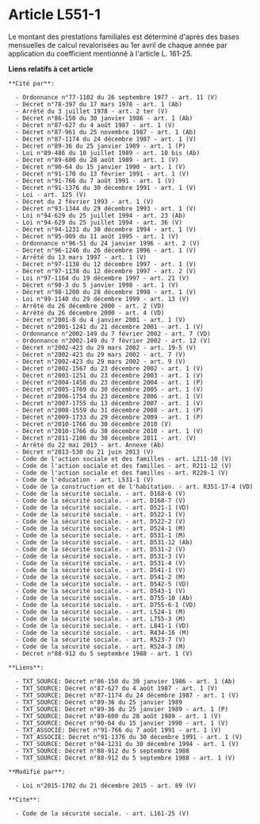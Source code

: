 # Article L551-1

Le montant des prestations familiales est déterminé d'après des bases mensuelles de calcul revalorisées au 1er avril de
chaque année par application du coefficient mentionné à l'article L. 161-25.

**Liens relatifs à cet article**

	**Cité par**:

	  - Ordonnance n°77-1102 du 26 septembre 1977 - art. 11 (V)
	  - Décret n°78-397 du 17 mars 1978 - art. 1 (Ab)
	  - Arrêté du 3 juillet 1978 - art. 2 ter (V)
	  - Décret n°86-150 du 30 janvier 1986 - art. 1 (Ab)
	  - Décret n°87-627 du 4 août 1987 - art. 1 (V)
	  - Décret n°87-961 du 25 novembre 1987 - art. 1 (Ab)
	  - Décret n°87-1174 du 24 décembre 1987 - art. 1 (V)
	  - Décret n°89-36 du 25 janvier 1989 - art. 1 (P)
	  - Loi n°89-486 du 10 juillet 1989 - art. 10 bis (Ab)
	  - Décret n°89-600 du 28 août 1989 - art. 1 (V)
	  - Décret n°90-64 du 15 janvier 1990 - art. 1 (V)
	  - Décret n°91-170 du 13 février 1991 - art. 1 (V)
	  - Décret n°91-766 du 7 août 1991 - art. 1 (V)
	  - Décret n°91-1376 du 30 décembre 1991 - art. 1 (V)
	  - Loi - art. 125 (V)
	  - Décret du 2 février 1993 - art. 1 (V)
	  - Décret n°93-1344 du 29 décembre 1993 - art. 1 (V)
	  - Loi n°94-629 du 25 juillet 1994 - art. 23 (Ab)
	  - Loi n°94-629 du 25 juillet 1994 - art. 36 (V)
	  - Décret n°94-1231 du 30 décembre 1994 - art. 1 (V)
	  - Décret n°95-909 du 11 août 1995 - art. 1 (V)
	  - Ordonnance n°96-51 du 24 janvier 1996 - art. 2 (V)
	  - Décret n°96-1246 du 26 décembre 1996 - art. 1 (V)
	  - Arrêté du 13 mars 1997 - art. 1 (V)
	  - Décret n°97-1138 du 12 décembre 1997 - art. 1 (V)
	  - Décret n°97-1138 du 12 décembre 1997 - art. 2 (V)
	  - Loi n°97-1164 du 19 décembre 1997 - art. 21 (V)
	  - Décret n°98-3 du 5 janvier 1998 - art. 1 (V)
	  - Décret n°98-1200 du 28 décembre 1998 - art. 1 (V)
	  - Loi n°99-1140 du 29 décembre 1999 - art. 13 (V)
	  - Arrêté du 26 décembre 2000 - art. 2 (VD)
	  - Arrêté du 26 décembre 2000 - art. 4 (VD)
	  - Décret n°2001-8 du 4 janvier 2001 - art. 1 (V)
	  - Décret n°2001-1241 du 21 décembre 2001 - art. 1 (V)
	  - Ordonnance n°2002-149 du 7 février 2002 - art. 7 (VD)
	  - Ordonnance n°2002-149 du 7 février 2002 - art. 12 (V)
	  - Décret n°2002-423 du 29 mars 2002 - art. 19-5 (V)
	  - Décret n°2002-423 du 29 mars 2002 - art. 7 (V)
	  - Décret n°2002-423 du 29 mars 2002 - art. 9 (V)
	  - Décret n°2002-1567 du 23 décembre 2002 - art. 1 (V)
	  - Décret n°2003-1251 du 23 décembre 2003 - art. 1 (V)
	  - Décret n°2004-1458 du 23 décembre 2004 - art. 1 (P)
	  - Décret n°2005-1769 du 30 décembre 2005 - art. 1 (V)
	  - Décret n°2006-1754 du 23 décembre 2006 - art. 1 (V)
	  - Décret n°2007-1755 du 13 décembre 2007 - art. 1 (V)
	  - Décret n°2008-1559 du 31 décembre 2008 - art. 1 (P)
	  - Décret n°2009-1733 du 29 décembre 2009 - art. 1 (P)
	  - Décret n°2010-1766 du 30 décembre 2010 (V)
	  - Décret n°2010-1766 du 30 décembre 2010 - art. 1 (V)
	  - Décret n°2011-2100 du 30 décembre 2011 - art. (V)
	  - Arrêté du 22 mai 2013 - art. Annexe (Ab)
	  - Décret n°2013-530 du 21 juin 2013 (V)
	  - Code de l'action sociale et des familles - art. L211-10 (V)
	  - Code de l'action sociale et des familles - art. R211-12 (V)
	  - Code de l'action sociale et des familles - art. R228-1 (V)
	  - Code de l'éducation - art. L531-1 (V)
	  - Code de la construction et de l'habitation. - art. R351-17-4 (VD)
	  - Code de la sécurité sociale. - art. D168-6 (V)
	  - Code de la sécurité sociale. - art. D168-7 (V)
	  - Code de la sécurité sociale. - art. D521-1 (VD)
	  - Code de la sécurité sociale. - art. D522-1 (V)
	  - Code de la sécurité sociale. - art. D522-2 (V)
	  - Code de la sécurité sociale. - art. D524-1 (M)
	  - Code de la sécurité sociale. - art. D531-1 (M)
	  - Code de la sécurité sociale. - art. D531-12 (Ab)
	  - Code de la sécurité sociale. - art. D531-2 (V)
	  - Code de la sécurité sociale. - art. D531-3 (V)
	  - Code de la sécurité sociale. - art. D531-4 (V)
	  - Code de la sécurité sociale. - art. D541-1 (V)
	  - Code de la sécurité sociale. - art. D541-2 (M)
	  - Code de la sécurité sociale. - art. D542-5 (VD)
	  - Code de la sécurité sociale. - art. D543-1 (V)
	  - Code de la sécurité sociale. - art. D755-10 (Ab)
	  - Code de la sécurité sociale. - art. D755-6-1 (VD)
	  - Code de la sécurité sociale. - art. L524-1 (M)
	  - Code de la sécurité sociale. - art. L755-3 (M)
	  - Code de la sécurité sociale. - art. L841-1 (VD)
	  - Code de la sécurité sociale. - art. R434-16 (M)
	  - Code de la sécurité sociale. - art. R523-7 (V)
	  - Code de la sécurité sociale. - art. R524-3 (M)
	  - Décret n°88-912 du 5 septembre 1988 - art. 1 (V)

	**Liens**:

	  - TXT_SOURCE: Décret n°86-150 du 30 janvier 1986 - art. 1 (Ab)
	  - TXT_SOURCE: Décret n°87-627 du 4 août 1987 - art. 1 (V)
	  - TXT_SOURCE: Décret n°87-1174 du 24 décembre 1987 - art. 1 (V)
	  - TXT_SOURCE: Décret n°89-36 du 25 janvier 1989
	  - TXT_SOURCE: Décret n°89-36 du 25 janvier 1989 - art. 1 (P)
	  - TXT_SOURCE: Décret n°89-600 du 28 août 1989 - art. 1 (V)
	  - TXT_SOURCE: Décret n°90-64 du 15 janvier 1990 - art. 1 (V)
	  - TXT_ASSOCIE: Décret n°91-766 du 7 août 1991 - art. 1 (V)
	  - TXT_ASSOCIE: Décret n°91-1376 du 30 décembre 1991 - art. 1 (V)
	  - TXT_SOURCE: Décret n°94-1231 du 30 décembre 1994 - art. 1 (V)
	  - TXT_SOURCE: Décret n°88-912 du 5 septembre 1988
	  - TXT_SOURCE: Décret n°88-912 du 5 septembre 1988 - art. 1 (V)

	**Modifié par**:

	  - Loi n°2015-1702 du 21 décembre 2015 - art. 89 (V)

	**Cite**:

	  - Code de la sécurité sociale. - art. L161-25 (V)

